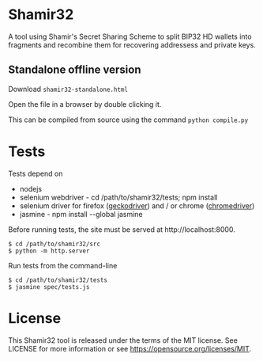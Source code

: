 # Shamir32

A tool using Shamir's Secret Sharing Scheme to split BIP32 HD wallets into fragments and recombine them for recovering addressess and private keys.

## Standalone offline version

Download `shamir32-standalone.html`

Open the file in a browser by double clicking it.

This can be compiled from source using the command `python compile.py`

# Tests

Tests depend on

* nodejs
* selenium webdriver - cd /path/to/shamir32/tests; npm install
* selenium driver for firefox ([geckodriver](https://github.com/mozilla/geckodriver/releases)) and / or chrome ([chromedriver](https://sites.google.com/a/chromium.org/chromedriver/downloads))
* jasmine - npm install --global jasmine

Before running tests, the site must be served at http://localhost:8000.

```
$ cd /path/to/shamir32/src
$ python -m http.server
```

Run tests from the command-line

```
$ cd /path/to/shamir32/tests
$ jasmine spec/tests.js
```

# License

This Shamir32 tool is released under the terms of the MIT license. See LICENSE for
more information or see https://opensource.org/licenses/MIT.
